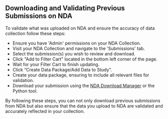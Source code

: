 ##  Downloading and Validating Previous Submissions on NDA

To validate what was uploaded on NDA and ensure the accuracy of data collection follow these steps:

- Ensure you have 'Admin' permissions on your NDA Collection.
- Visit your NDA Collection and navigate to the 'Submissions' tab.
- Select the submission(s) you wish to review and download.
- Click "Add to Filter Cart" located in the bottom left corner of the page.
- Wait for your Filter Cart to finish updating.
- Click “Create Data Package/Add Data to Study”.
- Create your data package, ensuring to include all relevant files for validation.
- Download your submission using the [NDA Download Manager](https://nda.nih.gov/nda/nda-tools#download-manager) or the Python tool.

By following these steps, you can not only download previous submissions from NDA but also ensure that the data you upload to NDA are validated and accurately reflected in your collection.